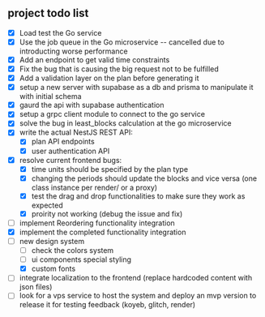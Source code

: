 ## project todo list

- [x] Load test the Go service
- [x] Use the job queue in the Go microservice -- cancelled due to introducting worse performance
- [x] Add an endpoint to get valid time constraints
- [x] Fix the bug that is causing the big request not to be fulfilled
- [x] Add a validation layer on the plan before generating it
- [x] setup a new server with supabase as a db and prisma to manipulate it with initial schema
- [x] gaurd the api with supabase authentication
- [x] setup a grpc client module to connect to the go service
- [x] solve the bug in least_blocks calculation at the go microservice
- [x] write the actual NestJS REST API:
  - [x] plan API endpoints
  - [x] user authentication API
- [x] resolve current frontend bugs:
  - [x] time units should be specified by the plan type
  - [x] changing the periods should update the blocks and vice versa (one class instance per render/ or a proxy)
  - [x] test the drag and drop functionalities to make sure they work as expected
  - [x] proirity not working (debug the issue and fix)
- [ ] implement Reordering functionality integration
- [x] implement the completed functionality integration
- [ ] new design system
  - [ ] check the colors system
  - [ ] ui components special styling
  - [x] custom fonts
- [ ] integrate localization to the frontend (replace hardcoded content with json files)
- [ ] look for a vps service to host the system and deploy an mvp version to release it for testing feedback (koyeb, glitch, render)
